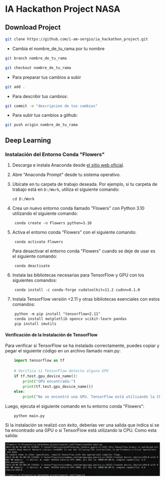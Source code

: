 # IA Hackathon Project NASA

## Download Project

```bash
git clone https://github.com/i-am-sergio/ia_hackathon_project.git
```
* Cambia el nombre_de_tu_rama por tu nombre
```bash
git branch nombre_de_tu_rama
```
```bash
git checkout nombre_de_tu_rama
```

* Para preparar tus cambios a subir
```bash
git add .
```

* Para describir tus cambios:
```bash
git commit -m "descripcion de tus cambios"
```

* Para subir tus cambios a github:
```bash
git push origin nombre_de_tu_rama
```

## Deep Learning

### Instalación del Entorno Conda "Flowers"

1. Descarga e instala Anaconda desde [el sitio web oficial](https://www.anaconda.com/download).

2. Abre "Anaconda Prompt" desde tu sistema operativo.

3. Ubícate en tu carpeta de trabajo deseada. Por ejemplo, si tu carpeta de trabajo está en `D:/Work`, utiliza el siguiente comando:

   ```shell
   cd D:/Work
    ```

1. Crea un nuevo entorno conda llamado "Flowers" con Python 3.10 utilizando el siguiente comando:
   ```shell
    conda create -n Flowers python=3.10
   ```
2. Activa el entorno conda "Flowers" con el siguiente comando:
   ```shell
    conda activate Flowers
   ```
   Para desactivar el entorno conda "Flowers" cuando se deje de usar es el siguiente comando:
   ```shell
    conda deactivate
   ```
3. Instala las bibliotecas necesarias para TensorFlow y GPU con los siguientes comandos:
   ```shell
    conda install -c conda-forge cudatoolkit=11.2 cudnn=8.1.0
   ```
4. Instala TensorFlow versión <2.11 y otras bibliotecas esenciales con estos comandos:
   ```shell
    python -m pip install "tensorflow<2.11"
    conda install matplotlib opencv scikit-learn pandas
    pip install imutils
   ```


#### Verificación de la Instalación de TensorFlow
Para verificar si TensorFlow se ha instalado correctamente, puedes copiar y pegar el siguiente código en un archivo llamado main.py:
```python
    import tensorflow as tf

    # Verifica si TensorFlow detecta alguna GPU
    if tf.test.gpu_device_name():
        print("GPU encontrada:")
        print(tf.test.gpu_device_name())
    else:
        print("No se encontró una GPU. TensorFlow está utilizando la CPU.")
```
Luego, ejecuta el siguiente comando en tu entorno conda "Flowers":
```shell
    python main.py
```
Si la instalación se realizó con éxito, deberías ver una salida que indica si se ha encontrado una GPU o si TensorFlow está utilizando la CPU. Como esta salida:

![Salida de ejecución de Prueba de GPU](neural_red/img/test.png)

